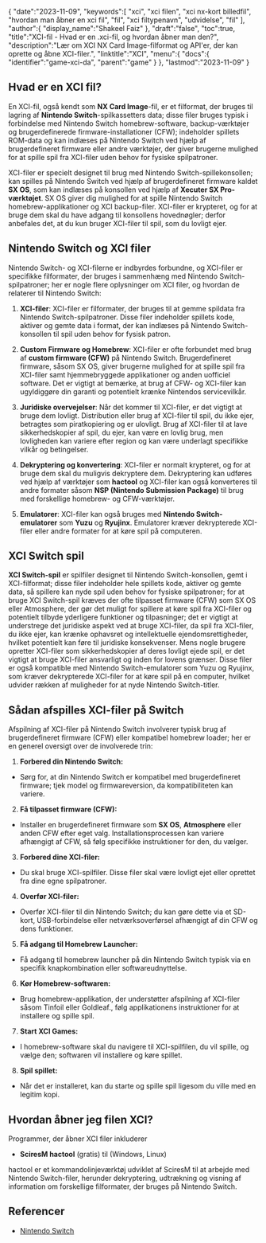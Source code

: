 {
   "date":"2023-11-09",
   "keywords":[
"xci",
"xci filen",
"xci nx-kort billedfil",
"hvordan man åbner en xci fil",
"fil",
"xci filtypenavn",
"udvidelse",
"fil"
],
   "author":{
      "display_name":"Shakeel Faiz"
},
   "draft":"false",
   "toc":true,
   "title":"XCI-fil - Hvad er en .xci-fil, og hvordan åbner man den?",
   "description":"Lær om XCI NX Card Image-filformat og API'er, der kan oprette og åbne XCI-filer.",
   "linktitle":"XCI",
   "menu":{
      "docs":{
         "identifier":"game-xci-da",
         "parent":"game"
}
},
   "lastmod":"2023-11-09"
}

## Hvad er en XCI fil?

En XCI-fil, også kendt som **NX Card Image**-fil, er et filformat, der bruges til lagring af **Nintendo Switch**-spilkassetters data; disse filer bruges typisk i forbindelse med Nintendo Switch homebrew-software, backup-værktøjer og brugerdefinerede firmware-installationer (CFW); indeholder spillets ROM-data og kan indlæses på Nintendo Switch ved hjælp af brugerdefineret firmware eller andre værktøjer, der giver brugerne mulighed for at spille spil fra XCI-filer uden behov for fysiske spilpatroner.

XCI-filer er specielt designet til brug med Nintendo Switch-spillekonsollen; kan spilles på Nintendo Switch ved hjælp af brugerdefineret firmware kaldet **SX OS**, som kan indlæses på konsollen ved hjælp af **Xecuter SX Pro-værktøjet**. SX OS giver dig mulighed for at spille Nintendo Switch homebrew-applikationer og XCI backup-filer. XCI-filer er krypteret, og for at bruge dem skal du have adgang til konsollens hovednøgler; derfor anbefales det, at du kun bruger XCI-filer til spil, som du lovligt ejer.

## Nintendo Switch og XCI filer

Nintendo Switch- og XCI-filerne er indbyrdes forbundne, og XCI-filer er specifikke filformater, der bruges i sammenhæng med Nintendo Switch-spilpatroner; her er nogle flere oplysninger om XCI filer, og hvordan de relaterer til Nintendo Switch:

1.  **XCI-filer**: XCI-filer er filformater, der bruges til at gemme spildata fra Nintendo Switch-spilpatroner. Disse filer indeholder spillets kode, aktiver og gemte data i format, der kan indlæses på Nintendo Switch-konsollen til spil uden behov for fysisk patron.
    
2.  **Custom Firmware og Homebrew**: XCI-filer er ofte forbundet med brug af **custom firmware (CFW)** på Nintendo Switch. Brugerdefineret firmware, såsom SX OS, giver brugerne mulighed for at spille spil fra XCI-filer samt hjemmebryggede applikationer og anden uofficiel software. Det er vigtigt at bemærke, at brug af CFW- og XCI-filer kan ugyldiggøre din garanti og potentielt krænke Nintendos servicevilkår.
    
3.  **Juridiske overvejelser**: Når det kommer til XCI-filer, er det vigtigt at bruge dem lovligt. Distribution eller brug af XCI-filer til spil, du ikke ejer, betragtes som piratkopiering og er ulovligt. Brug af XCI-filer til at lave sikkerhedskopier af spil, du ejer, kan være en lovlig brug, men lovligheden kan variere efter region og kan være underlagt specifikke vilkår og betingelser.
    
4.  **Dekryptering og konvertering**: XCI-filer er normalt krypteret, og for at bruge dem skal du muligvis dekryptere dem. Dekryptering kan udføres ved hjælp af værktøjer som **hactool** og XCI-filer kan også konverteres til andre formater såsom **NSP (Nintendo Submission Package)** til brug med forskellige homebrew- og CFW-værktøjer.
    
5.  **Emulatorer**: XCI-filer kan også bruges med **Nintendo Switch-emulatorer** som **Yuzu** og **Ryujinx**. Emulatorer kræver dekrypterede XCI-filer eller andre formater for at køre spil på computeren.

## XCI Switch spil

**XCI Switch-spil** er spilfiler designet til Nintendo Switch-konsollen, gemt i XCI-filformat; disse filer indeholder hele spillets kode, aktiver og gemte data, så spillere kan nyde spil uden behov for fysiske spilpatroner; for at bruge XCI Switch-spil kræves der ofte tilpasset firmware (CFW) som SX OS eller Atmosphere, der gør det muligt for spillere at køre spil fra XCI-filer og potentielt tilbyde yderligere funktioner og tilpasninger; det er vigtigt at understrege det juridiske aspekt ved at bruge XCI-filer, da spil fra XCI-filer, du ikke ejer, kan krænke ophavsret og intellektuelle ejendomsrettigheder, hvilket potentielt kan føre til juridiske konsekvenser. Mens nogle brugere opretter XCI-filer som sikkerhedskopier af deres lovligt ejede spil, er det vigtigt at bruge XCI-filer ansvarligt og inden for lovens grænser. Disse filer er også kompatible med Nintendo Switch-emulatorer som Yuzu og Ryujinx, som kræver dekrypterede XCI-filer for at køre spil på en computer, hvilket udvider rækken af muligheder for at nyde Nintendo Switch-titler.

## Sådan afspilles XCI-filer på Switch

Afspilning af XCI-filer på Nintendo Switch involverer typisk brug af brugerdefineret firmware (CFW) eller kompatibel homebrew loader; her er en generel oversigt over de involverede trin:

1.  **Forbered din Nintendo Switch:**
    
- Sørg for, at din Nintendo Switch er kompatibel med brugerdefineret firmware; tjek model og firmwareversion, da kompatibiliteten kan variere.
2.  **Få tilpasset firmware (CFW):**
    
- Installer en brugerdefineret firmware som **SX OS**, **Atmosphere** eller anden CFW efter eget valg. Installationsprocessen kan variere afhængigt af CFW, så følg specifikke instruktioner for den, du vælger.
3.  **Forbered dine XCI-filer:**
    
- Du skal bruge XCI-spilfiler. Disse filer skal være lovligt ejet eller oprettet fra dine egne spilpatroner.
4.  **Overfør XCI-filer:**
    
- Overfør XCI-filer til din Nintendo Switch; du kan gøre dette via et SD-kort, USB-forbindelse eller netværksoverførsel afhængigt af din CFW og dens funktioner.
5.  **Få adgang til Homebrew Launcher:**
    
- Få adgang til homebrew launcher på din Nintendo Switch typisk via en specifik knapkombination eller softwareudnyttelse.
6.  **Kør Homebrew-softwaren:**
    
- Brug homebrew-applikation, der understøtter afspilning af XCI-filer såsom Tinfoil eller Goldleaf., følg applikationens instruktioner for at installere og spille spil.
7.  **Start XCI Games:**
    
- I homebrew-software skal du navigere til XCI-spilfilen, du vil spille, og vælge den; softwaren vil installere og køre spillet.
8.  **Spil spillet:**
    
- Når det er installeret, kan du starte og spille spil ligesom du ville med en legitim kopi.

## Hvordan åbner jeg filen XCI?

Programmer, der åbner XCI filer inkluderer

- **SciresM hactool** (gratis) til (Windows, Linux)

hactool er et kommandolinjeværktøj udviklet af SciresM til at arbejde med Nintendo Switch-filer, herunder dekryptering, udtrækning og visning af information om forskellige filformater, der bruges på Nintendo Switch.

## Referencer
* [Nintendo Switch](https://en.wikipedia.org/wiki/Nintendo_Switch)
